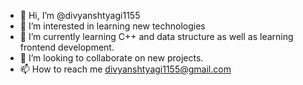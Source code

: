- 👋 Hi, I’m @divyanshtyagi1155
- 👀 I’m interested in learning new technologies 
- 🌱 I’m currently learning C++ and data structure as well as learning frontend development.
- 💞️ I’m looking to collaborate on new projects.
- 📫 How to reach me divyanshtyagi1155@gmail.com

<!---
divyanshtyagi1155/divyanshtyagi1155 is a ✨ special ✨ repository because its `README.md` (this file) appears on your GitHub profile.
You can click the Preview link to take a look at your changes.
--->
